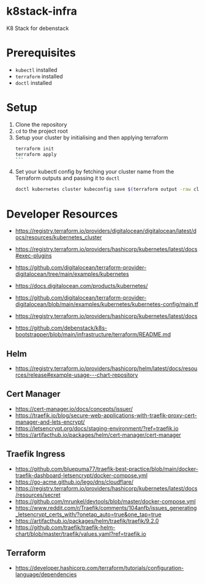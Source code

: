 # k8stack-infra
K8 Stack for debenstack

# Prerequisites
- `kubectl` installed
- `terraform` installed
- `doctl` installed

# Setup
1. Clone the repository
2. `cd` to the project root
3. Setup your cluster by initialising and then applying terraform
    ````bash
    terraform init
    terraform apply
    ```
4. Set your kubectl config by fetching your cluster name from the Terraform outputs and passing it to `doctl`
    ```bash
    doctl kubernetes cluster kubeconfig save $(terraform output -raw cluster_name)
    ```

# Developer Resources
* https://registry.terraform.io/providers/digitalocean/digitalocean/latest/docs/resources/kubernetes_cluster
* https://registry.terraform.io/providers/hashicorp/kubernetes/latest/docs#exec-plugins


* https://github.com/digitalocean/terraform-provider-digitalocean/tree/main/examples/kubernetes
* https://docs.digitalocean.com/products/kubernetes/
* https://github.com/digitalocean/terraform-provider-digitalocean/blob/main/examples/kubernetes/kubernetes-config/main.tf

* https://registry.terraform.io/providers/hashicorp/kubernetes/latest/docs

* https://github.com/debenstack/k8s-bootstrapper/blob/main/infrastructure/terraform/README.md

## Helm
* https://registry.terraform.io/providers/hashicorp/helm/latest/docs/resources/release#example-usage---chart-repository

## Cert Manager
* https://cert-manager.io/docs/concepts/issuer/
* https://traefik.io/blog/secure-web-applications-with-traefik-proxy-cert-manager-and-lets-encrypt/
* https://letsencrypt.org/docs/staging-environment/?ref=traefik.io
* https://artifacthub.io/packages/helm/cert-manager/cert-manager

## Traefik Ingress
* https://github.com/bluepuma77/traefik-best-practice/blob/main/docker-traefik-dashboard-letsencrypt/docker-compose.yml
* https://go-acme.github.io/lego/dns/cloudflare/
* https://registry.terraform.io/providers/hashicorp/kubernetes/latest/docs/resources/secret
* https://github.com/mrunkel/devtools/blob/master/docker-compose.yml
* https://www.reddit.com/r/Traefik/comments/104anfb/issues_generating_letsencrypt_certs_with/?onetap_auto=true&one_tap=true
* https://artifacthub.io/packages/helm/traefik/traefik/9.2.0
* https://github.com/traefik/traefik-helm-chart/blob/master/traefik/values.yaml?ref=traefik.io

## Terraform
* https://developer.hashicorp.com/terraform/tutorials/configuration-language/dependencies

